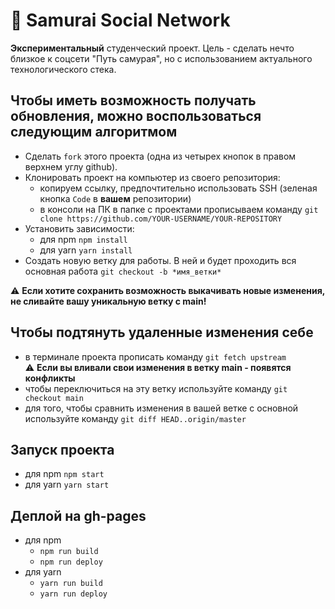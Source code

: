 # :wave: Samurai Social Network

**Экспериментальный** студенческий проект. Цель - сделать нечто близкое к соцсети "Путь самурая", но с использованием актуального технологического стека.

## Чтобы иметь возможность получать обновления, можно воспользоваться следующим алгоритмом
- Сделать `fork` этого проекта (одна из четырех кнопок в правом верхнем углу github).
- Клонировать проект на компьютер из своего репозитория:
    - копируем ссылку, предпочтительно использовать SSH (зеленая кнопка `Code` в **вашем** репозитории)
    - в консоли на ПК в папке с проектами прописываем команду
	`git clone https://github.com/YOUR-USERNAME/YOUR-REPOSITORY`
- Установить зависимости:
    - для npm `npm install`
    - для yarn `yarn install`
- Создать новую ветку для работы. В ней и будет проходить вся основная работа
	`git checkout -b *имя_ветки*`


 :warning: **Если хотите сохранить возможность выкачивать новые изменения, не сливайте вашу уникальную ветку с main!**


## Чтобы подтянуть удаленные изменения себе
- в терминале проекта прописать команду `git fetch upstream`  
:warning: **Если вы вливали свои изменения в ветку main - появятся конфликты**
- чтобы переключиться на эту ветку используйте команду `git checkout main`
- для того, чтобы сравнить изменения в вашей ветке c основной используйте команду `git diff HEAD..origin/master`

 


## Запуск проекта
  - для npm `npm start`
  - для yarn `yarn start`


## Деплой на gh-pages
  - для npm 
	- `npm run build`
	- `npm run deploy`
  - для yarn 
	- `yarn run build`
	- `yarn run deploy`



